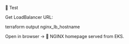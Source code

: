 🔹 Test

Get LoadBalancer URL:

terraform output nginx_lb_hostname


Open in browser → 🎉 NGINX homepage served from EKS.

